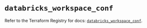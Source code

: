 # `databricks_workspace_conf`

Refer to the Terraform Registry for docs: [`databricks_workspace_conf`](https://registry.terraform.io/providers/databricks/databricks/1.49.1/docs/resources/workspace_conf).
